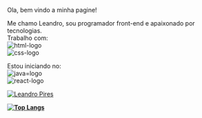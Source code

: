 Ola, bem vindo a minha pagine!

Me chamo Leandro, sou programador front-end e apaixonado por tecnologias.
<br>
Trabalho com:<br>
<img src="https://img.shields.io/badge/HTML5-E34F26?style=for-the-badge&logo=html5&logoColor=white" alt="html-logo" /><br>
<img src="https://img.shields.io/badge/CSS-239120?&style=for-the-badge&logo=css3&logoColor=white" alt="css-logo" />

Estou iniciando no:<br>
<img src="https://img.shields.io/badge/JavaScript-F7DF1E?style=for-the-badge&logo=javascript&logoColor=black" alt="java=logo" /><br>
<img src="https://img.shields.io/badge/React-20232A?style=for-the-badge&logo=react&logoColor=61DAFB" alt="react-logo" /><br>

[![Leandro Pires](https://github-readme-stats.vercel.app/api?username=LeandroPiresdeOliveira)](https://github.com/anuraghazra/github-readme-stats) 
<b>

[![Top Langs](https://github-readme-stats.vercel.app/api/top-langs/?username=leandropiresdeoliveira)](https://github.com/anuraghazra/github-readme-stats)

